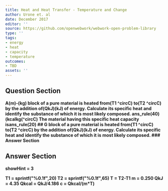 ```yaml
---
title: Heat and Heat Transfer - Temperature and Change
author: Urone et. al
date: December 2017
editor: ''
source: https://github.com/openwebwork/webwork-open-problem-library
type: ''
tags:
- energy
- heat
- capacity
- temperature
outcomes:
- TBD
assets: ''
---
```


## Question Section 

<b>
A(m)-(kg) block of a pure material is heated from(T1 ^circC) to(T2 ^circC) by the addition of(QkJ)(kJ) of energy. Calculate its specific heat and identify the substance of which it is most likely composed.
ans_rule(40)(kcalkg(^circC)
The material having this specific heat capacity isans_rule(20)
## G
block of a pure material is heated from(T1 ^circC) to(T2 ^circC) by the addition of(QkJ)(kJ) of energy. Calculate its specific heat and identify the substance of which it is most likely composed.
### Answer Section


## Answer Section

showHint = 3

T1 = sprintf("%0.1f",20)
T2 = sprintf("%0.1f",65)
T = T2-T1
m = 0.250
QkJ = 4.35
Qkcal = QkJ/4.186
c = Qkcal/(m*T)